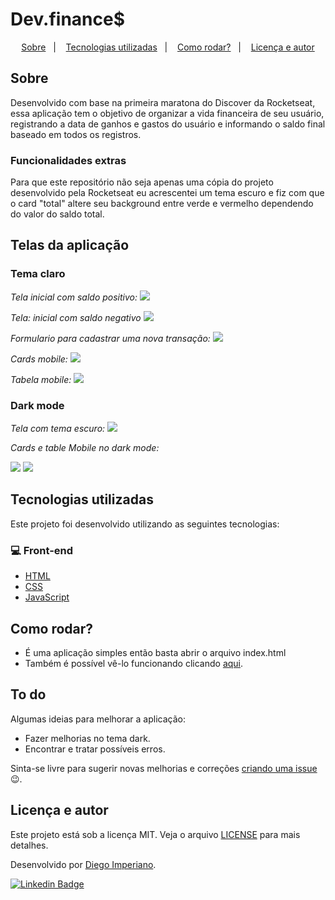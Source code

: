 # Dev.finance$

<p align="center">
  <a href="#sobre">Sobre</a>&nbsp;&nbsp;&nbsp;|&nbsp;&nbsp;&nbsp;
  <a href="#tecnologias-utilizadas">Tecnologias utilizadas</a>&nbsp;&nbsp;&nbsp;|&nbsp;&nbsp;&nbsp;
  <a href="#como-rodar">Como rodar?</a>&nbsp;&nbsp;&nbsp;|&nbsp;&nbsp;&nbsp;
  <a href="#licença-e-autores">Licença e autor</a>
</p>

## Sobre

Desenvolvido com base na primeira maratona do Discover da Rocketseat, essa aplicação tem o objetivo de organizar a vida financeira de seu usuário, registrando a data de ganhos e gastos do usuário e informando o saldo final baseado em todos os registros.

### Funcionalidades extras

Para que este repositório não seja apenas uma cópia do projeto desenvolvido pela Rocketseat eu acrescentei um tema escuro e fiz com que o card "total" altere seu background entre verde e vermelho dependendo do valor do saldo total.

## Telas da aplicação

### Tema claro

<p align="center">

_Tela inicial com saldo positivo:_
<img src=".github/telaInicial.png"/>

_Tela: inicial com saldo negativo_
<img src=".github/telaLoss.png"/>

_Formulario para cadastrar uma nova transação:_
<img src=".github/modal.png"/>

<p align="center">

_Cards mobile:_
<img src=".github/cardsMobile.png"/>

_Tabela mobile:_
<img src=".github/tableMobile.png"/>

</p>

</p>

### Dark mode

<p align="center">

_Tela com tema escuro:_
<img src=".github/telaDark.png"/>

<p align="center">

_Cards e table Mobile no dark mode:_

<img src=".github/cardsMobileDark.png"/>

<img src=".github/tableMobileDark.png"/>

</p>

</p>

## Tecnologias utilizadas

Este projeto foi desenvolvido utilizando as seguintes tecnologias:

### 💻 Front-end

- [HTML](https://developer.mozilla.org/pt-BR/docs/Web/HTML)
- [CSS](https://developer.mozilla.org/pt-BR/docs/Web/CSS)
- [JavaScript](https://www.javascript.com/)

## Como rodar?

- É uma aplicação simples então basta abrir o arquivo index.html
- Também é possível vê-lo funcionando clicando [aqui](https://diegoimperiano.github.io/dev-finances/).

## To do

Algumas ideias para melhorar a aplicação:

- Fazer melhorias no tema dark.
- Encontrar e tratar possíveis erros.

Sinta-se livre para sugerir novas melhorias e correções [criando uma issue](https://github.com/DiegoImperiano/dev-finances/issues/new) 😉.

## Licença e autor

Este projeto está sob a licença MIT. Veja o arquivo [LICENSE](https://github.com/DiegoImperiano/dev-finances/blob/main/LICENSE) para mais detalhes.

Desenvolvido por [Diego Imperiano](https://github.com/DiegoImperiano).

[![Linkedin Badge](https://img.shields.io/badge/-Diego_Imperiano-blue?style=flat-square&logo=Linkedin&logoColor=white&link=https://www.linkedin.com/in/diegoimperiano/)](https://www.linkedin.com/in/diegoimperiano/)
